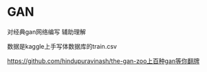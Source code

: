 

# GAN
对经典gan网络编写 辅助理解

数据是kaggle上手写体数据库的train.csv


https://github.com/hindupuravinash/the-gan-zoo上百种gan等你翻牌
